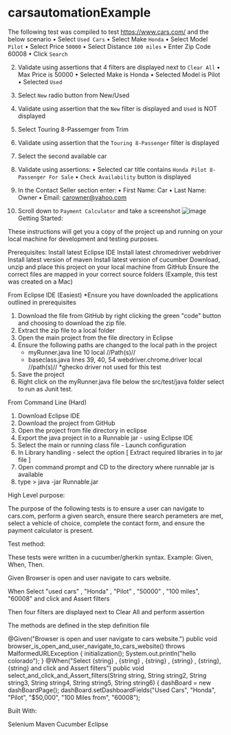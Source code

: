 # carsautomationExample
The following test was compiled to test https://www.cars.com/ and the below scenario
•	Select `Used Cars`
•	Select Make `Honda`
•	Select Model `Pilot`
•	Select Price `50000`
•	Select Distance `100 miles`
•	Enter Zip Code 60008
•	Click `Search`

2)	Validate using assertions that 4 filters are displayed next to `Clear All` 
•	Max Price is 50000
•	Selected Make is Honda
•	Selected Model is Pilot
•	Selected `Used`

3)	Select `New` radio button from New/Used
4)	Validate using assertion that the `New` filter is displayed and `Used` is NOT displayed
5)	Select Touring 8-Passemger from Trim 
6)	Validate using assertion that the `Touring 8-Passenger` filter is displayed
7)	Select the second available car
8)	Validate using assertions: 
•	Selected car title contains `Honda Pilot 8-Passenger For Sale`
•	`Check Availability` button is displayed 

9)	In the Contact Seller section enter:
•	First Name: Car
•	Last Name: Owner
•	Email: carowner@yahoo.com

10)	Scroll down to `Payment Calculator` and take a screenshot
![image](https://user-images.githubusercontent.com/35195359/114216927-c94bea00-9924-11eb-8865-a94e99d0ead0.png)
Getting Started:

These instructions will get you a copy of the project up and running on your local machine for development and testing purposes. 

Prerequisites:
Install latest Eclipse IDE 
Install latest chromedriver webdriver 
Install latest version of maven
Install latest version of cucumber
Download, unzip and place this project on your local machine from GitHub
Ensure the correct files are mapped in your correct source folders (Example, this test was created on a Mac)

From Eclipse IDE (Easiest)
*Ensure you have downloaded the applications outlined in prerequisites
1. Download the file from GitHub by right clicking the green "code" button and choosing to download the zip file.
2. Extract the zip file to a local folder
3. Open the main project from the file directory in Eclipse
4. Ensure the following paths are changed to the local path in the project 
	- myRunner.java line 10 local //Path(s)//
	- baseclass.java lines 39, 40, 54  webdriver.chrome.driver local //path(s)// *ghecko driver not used for this test
5. Save the project
6. Right click on the myRunner.java file below the src/test/java folder select to run as Junit test. 

From Command Line (Hard)
1. Download Eclipse IDE
2. Download the project from GitHub
3. Open the project from file directory in eclipse
4. Export the java project in to a Runnable jar - using Eclipse IDE
5. Select the main or running class file - Launch configuration
6. In Library handling - select the option [ Extract required libraries in to jar file ]
7. Open command prompt and CD to the directory where runnable jar is available
8. type > java -jar Runnable.jar

High Level purpose:

The purpose of the following tests is to ensure a user can navigate to cars.com, perform a given search, ensure there search perameters are met, select a vehicle of choice, complete the contact form, and ensure the payment calculator is present. 

Test method:

These tests were written in a cucumber/gherkin syntax. 
Example: Given, When, Then.

Given Browser is open and user navigate to cars website.

When Select "used cars" , "Honda" , "Pilot" , "50000" , "100 miles", "60008" and click and Assert filters

Then four filters are displayed next to Clear All and perform assertion

The methods are defined in the step definition file

@Given("Browser is open and user navigate to cars website.")
	public void browser_is_open_and_user_navigate_to_cars_website() throws MalformedURLException {
		initialization();
	    System.out.println("hello colorado");
	}
	@When("Select {string} , {string} , {string} , {string} , {string}, {string} and click and Assert filters")
	public void select_and_click_and_Assert_filters(String string, String string2, String string3, String string4, String string5, String string6) {
	    dashBoard = new dashBoardPage();
	    dashBoard.setDashboardFields("Used Cars", "Honda", "Pilot", "$50,000", "100 Miles from", "60008");
      
 Built With:
 
 Selenium 
 Maven
 Cucumber
 Eclipse
      
 



